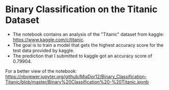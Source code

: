 # Binary Classification on the Titanic Dataset

* The notebook contains an analysis of the "Titanic" dataset from kaggle: https://www.kaggle.com/c/titanic.
* The goal is to train a model that gets the highest accuracy score for the test data provided by kaggle.
* The prediction that I submitted to kaggle got an accuracy score of 0.79904.

For a better view of the notebook: https://nbviewer.jupyter.org/github/MiaDor12/Binary_Classification-Titanic/blob/master/Binary%20Classification%20-%20Titanic.ipynb
